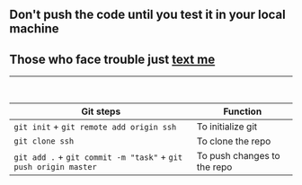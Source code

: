 ## Don't push the code until you test it in your local machine

## Those who face trouble just [text me](https://wa.me/8389046987?text=urlencodedtext)




<hr>
<br>

Git steps | Function
------------ | -------------
`git init` + `git remote add origin ssh` | To initialize git
`git clone ssh` | To clone the repo
`git add .` + `git commit -m "task"` + `git push origin master` | To push changes to the repo




